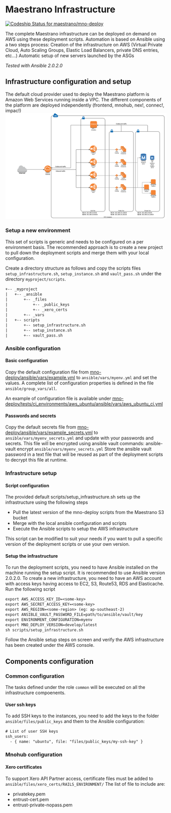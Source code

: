 # Maestrano Infrastructure

[ ![Codeship Status for maestrano/mno-deploy](https://codeship.com/projects/f6587590-e990-0133-f67a-4afac8d396b8/status?branch=master)](https://codeship.com/projects/147638)

The complete Maestrano infrastructure can be deployed on demand on AWS using these deployment scripts. Automation is based on Ansible using a two steps process:
Creation of the infrastructure on AWS (Virtual Private Cloud, Auto Scaling Groups, Elastic Load Balancers, private DNS entries, etc…)
Automatic setup of new servers launched by the ASGs

*Tested with Ansible 2.0.2.0*

## Infrastructure configuration and setup
The default cloud provider used to deploy the Maestrano platform is Amazon Web Services running inside a VPC. The different components of the platform are deployed independently (frontend, mnohub, nex!, connec!, impac!)
![Architecture diagram](https://raw.githubusercontent.com/maestrano/mno-deploy/develop/architecture_diagram.png)

### Setup a new environment
This set of scripts is generic and needs to be configured on a per environment basis. The recommended approach is to create a new project to pull down the deployment scripts and merge them with your local configuration.

Create a directory structure as follows and copy the scripts files `setup_infrastructure.sh`, `setup_instance.sh` and `vault_pass.sh` under the directory `myproject/scripts`.
```
+-- _myproject
|   +-- _ansible
|       +-- _files
|           +-- _public_keys
|           +-- _xero_certs
|       +-- _vars
|   +-- scripts
|       +-- setup_infrastructure.sh
|       +-- setup_instance.sh
|       +-- vault_pass.sh
```

### Ansible configuration
#### Basic configuration
Copy the default configuration file from  [mno-deploy/ansible/vars/example.yml](https://github.com/maestrano/mno-deploy/blob/develop/ansible/vars/example.yml) to `ansible/vars/myenv.yml` and set the values. A complete list of configuration properties is defined in the file `ansible/group_vars/all`.

An example of configuration file is available under [mno-deploy/tests/ci_environments/aws_ubuntu/ansible/vars/aws_ubuntu_ci.yml](https://github.com/maestrano/mno-deploy/blob/develop/tests/ci_environments/aws_ubuntu/ansible/vars/aws_ubuntu_ci.yml)

#### Passwords and secrets
Copy the default secrets file from [mno-deploy/ansible/vars/example_secrets.yml](https://github.com/maestrano/mno-deploy/blob/develop/ansible/vars/example_secrets.yml) to `ansible/vars/myenv_secrets.yml` and update with your passwords and secrets. This file will be encrypted using ansible vault commands:
ansible-vault encrypt `ansible/vars/myenv_secrets.yml`
Store the ansible vault password in a text file that will be reused as part of the deployment scripts to decrypt this file at runtime.

### Infrastructure setup
#### Script configuration
The provided default scripts/setup_infrastructure.sh sets up the infrastructure using the following steps

- Pull the latest version of the mno-deploy scripts from the Maestrano S3 bucket
- Merge with the local ansible configuration and scripts
- Execute the Ansible scripts to setup the AWS infrastructure

This script can be modified to suit your needs if you want to pull a specific version of the deployment scripts or use your own version.

#### Setup the infrastructure
To run the deployment scripts, you need to have Ansible installed on the machine running the setup script. It is recommended to use Ansible version 2.0.2.0.
To create a new infrastructure, you need to have an AWS account with access keys having access to EC2, S3, Route53, RDS and Elasticache.
Run the following script
```
export AWS_ACCESS_KEY_ID=<some-key>
export AWS_SECRET_ACCESS_KEY=<some-key>
export AWS_REGION=<some-region> (eg: ap-southeast-2)
export ANSIBLE_VAULT_PASSWORD_FILE=path/to/ansible/vault/key
export ENVIRONMENT_CONFIGURATION=myenv
export MNO_DEPLOY_VERSION=develop/latest
sh scripts/setup_infrastructure.sh
```

Follow the Ansible setup steps on screen and verify the AWS infrastructure has been created under the AWS console.

## Components configuration
### Common configuration
The tasks defined under the role `common` will be executed on all the infrastructure compoenents.
#### User ssh keys
To add SSH keys to the instances, you need to add the keys to the folder `ansible/files/public_keys` and them to the Ansible configuration:

```
# List of user SSH keys
ssh_users:
  - { name: "ubuntu", file: "files/public_keys/my-ssh-key" }
```

### Mnohub configuration
#### Xero certificates
To support Xero API Partner access, certificate files must be added to `ansible/files/xero_certs/RAILS_ENVIRONMENT/`
The list of file to include are:
- privatekey.pem
- entrust-cert.pem
- entrust-private-nopass.pem

